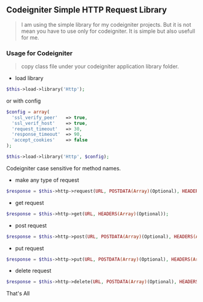 ## Codeigniter Simple HTTP Request Library

> I am using the simple library for my codeigniter projects. But it is not mean you have to use only for codeigniter. It is simple but also usefull for me.

### Usage for Codeigniter

> copy class file under your codeigniter application library folder.



* load library

```php
$this->load->library('Http');
```

or with config

```php
$config = array(
  'ssl_verify_peer'   => true,
  'ssl_verif_host'    => true,
  'request_timeout'   => 30,
  'response_timeout'  => 90,
  'accept_cookies'    => false
);

$this->load->library('Http', $config);
```

Codeigniter case sensitive for method names.


* make any type of request 

```php
$response = $this->http->request(URL, POSTDATA(Array)(Optional), HEADERS(Array)(Optional), CUSTOM(PUT|DELETE)(Optional));
```

* get request 

```php
$response = $this->http->get(URL, HEADERS(Array)(Optional));
```

* post request 

```php
$response = $this->http->post(URL, POSTDATA(Array)(Optional), HEADERS(Array)(Optional));
```

* put request 

```php
$response = $this->http->put(URL, POSTDATA(Array)(Optional), HEADERS(Array)(Optional));
```

* delete request 

```php
$response = $this->http->delete(URL, POSTDATA(Array)(Optional), HEADERS(Array)(Optional));
```

That's All
